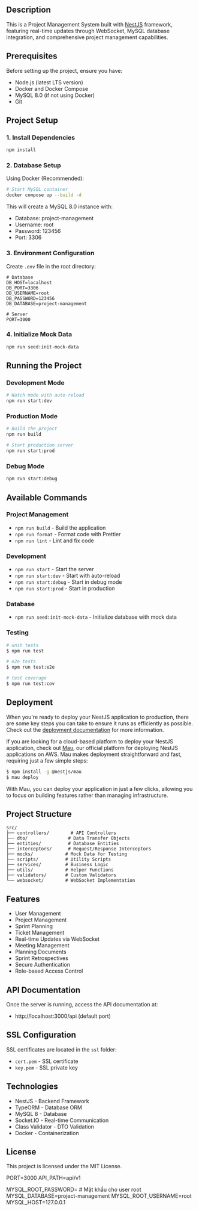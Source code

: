 
## Description

This is a Project Management System built with [NestJS](https://github.com/nestjs/nest) framework, featuring real-time updates through WebSocket, MySQL database integration, and comprehensive project management capabilities.

## Prerequisites

Before setting up the project, ensure you have:
- Node.js (latest LTS version)
- Docker and Docker Compose
- MySQL 8.0 (if not using Docker)
- Git

## Project Setup

### 1. Install Dependencies
```bash
npm install
```

### 2. Database Setup

Using Docker (Recommended):
```bash
# Start MySQL container
docker compose up --build -d
```

This will create a MySQL 8.0 instance with:
- Database: project-management
- Username: root
- Password: 123456
- Port: 3306

### 3. Environment Configuration

Create `.env` file in the root directory:
```env
# Database
DB_HOST=localhost
DB_PORT=3306
DB_USERNAME=root
DB_PASSWORD=123456
DB_DATABASE=project-management

# Server
PORT=3000
```

### 4. Initialize Mock Data
```bash
npm run seed:init-mock-data
```

## Running the Project

### Development Mode
```bash
# Watch mode with auto-reload
npm run start:dev
```

### Production Mode
```bash
# Build the project
npm run build

# Start production server
npm run start:prod
```

### Debug Mode
```bash
npm run start:debug
```

## Available Commands

### Project Management
- `npm run build` - Build the application
- `npm run format` - Format code with Prettier
- `npm run lint` - Lint and fix code

### Development
- `npm run start` - Start the server
- `npm run start:dev` - Start with auto-reload
- `npm run start:debug` - Start in debug mode
- `npm run start:prod` - Start in production

### Database
- `npm run seed:init-mock-data` - Initialize database with mock data

### Testing

```bash
# unit tests
$ npm run test

# e2e tests
$ npm run test:e2e

# test coverage
$ npm run test:cov
```

## Deployment

When you're ready to deploy your NestJS application to production, there are some key steps you can take to ensure it runs as efficiently as possible. Check out the [deployment documentation](https://docs.nestjs.com/deployment) for more information.

If you are looking for a cloud-based platform to deploy your NestJS application, check out [Mau](https://mau.nestjs.com), our official platform for deploying NestJS applications on AWS. Mau makes deployment straightforward and fast, requiring just a few simple steps:

```bash
$ npm install -g @nestjs/mau
$ mau deploy
```

With Mau, you can deploy your application in just a few clicks, allowing you to focus on building features rather than managing infrastructure.

## Project Structure

```
src/
├── controllers/        # API Controllers
├── dto/               # Data Transfer Objects
├── entities/          # Database Entities
├── interceptors/      # Request/Response Interceptors
├── mocks/            # Mock Data for Testing
├── scripts/          # Utility Scripts
├── services/         # Business Logic
├── utils/            # Helper Functions
├── validators/       # Custom Validators
└── websocket/        # WebSocket Implementation
```

## Features

- User Management
- Project Management
- Sprint Planning
- Ticket Management
- Real-time Updates via WebSocket
- Meeting Management
- Planning Documents
- Sprint Retrospectives
- Secure Authentication
- Role-based Access Control

## API Documentation

Once the server is running, access the API documentation at:
- http://localhost:3000/api (default port)

## SSL Configuration

SSL certificates are located in the `ssl` folder:
- `cert.pem` - SSL certificate
- `key.pem` - SSL private key

## Technologies

- NestJS - Backend Framework
- TypeORM - Database ORM
- MySQL 8 - Database
- Socket.IO - Real-time Communication
- Class Validator - DTO Validation
- Docker - Containerization

## License

This project is licensed under the MIT License.

PORT=3000
API_PATH=api/v1

MYSQL_ROOT_PASSWORD=     # Mật khẩu cho user root
MYSQL_DATABASE=project-management
MYSQL_ROOT_USERNAME=root
MYSQL_HOST=127.0.0.1
